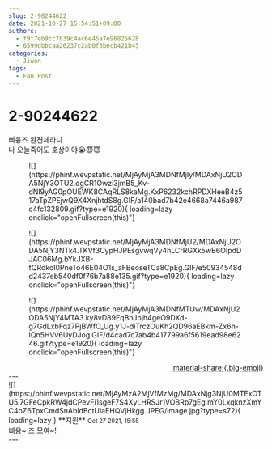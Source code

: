 ```yaml
---
slug: 2-90244622
date: 2021-10-27 15:54:51+09:00
authors:
  - f9f7eb9cc7b39c4ac6e45a7e96825628
  - 6599dbbcaa26237c2ab0f3becb421b45
categories:
  - Jiwon
tags:
  - Fan Post
---
```


# 2-90244622

<div class="post-container" markdown="1">
<div class="content-container md-sidebar__scrollwrap" markdown="1">

삐융즈 완젼체라니<br>나 오늘죽어도 호상이야😭😇😇
<figure markdown="1">
![](https://phinf.wevpstatic.net/MjAyMjA3MDNfMjIy/MDAxNjU2ODA5NjY3OTU2.ogCR1Owzi3jmB5_Kv-dNl9yAG0pOUEWK8CAqRLS8kaMg.KxP6232kchRPDXHeeB4z517aTpZPEjwQ9X4XnjhtdS8g.GIF/a140bad7b42e4668a7446a987c4fc132809.gif?type=e1920){ loading=lazy onclick="openFullscreen(this)"}
</figure>

<figure markdown="1">
![](https://phinf.wevpstatic.net/MjAyMjA3MDNfMjU2/MDAxNjU2ODA5NjY3NTk4.TKVf3CypHJPEsgvwqVy4hLCrRGXk5wB6OIpdDJAC06Mg.bYkJXB-fQRdkoI0PneTo46E04O1s_aFBeoseTCa8CpEg.GIF/e50934548dd2437eb540df0f76b7a88e135.gif?type=e1920){ loading=lazy onclick="openFullscreen(this)"}
</figure>

<figure markdown="1">
![](https://phinf.wevpstatic.net/MjAyMjA3MDNfMTUw/MDAxNjU2ODA5NjY4MTA3.ky8vD89EqBhJbjh4geO9DXd-g7GdLxbFqz7PjBWfO_Ug.y1J-diTrczOuKh2QD96aEBkm-Zx6h-IQn5HVv6UyDJog.GIF/d4cad7c7ab4b417799a6f5619ead98e6246.gif?type=e1920){ loading=lazy onclick="openFullscreen(this)"}
</figure>


</div>
</div>

<div style="text-align: right;" markdown="1">
<a href="https://weverse.io/fromis9/fanpost/2-90244622" style="text-align: right;">:material-share:{.big-emoji}</a>
</div>
---

<div class="comments-container md-sidebar__scrollwrap" markdown="1">
<div class="comment" markdown="1">
<div class='id-container' markdown="1">
![](https://phinf.wevpstatic.net/MjAyMzA2MjVfMzMg/MDAxNjg3NjU0MTExOTU5.7GFeCpkRW4jdCPevFi1sgeF7S4XyLHRSJr1VOBRp7gEg.mY0LxqknzXmYC4oZ6TpxCmdSnAbldBctUiaEHQVjHkgg.JPEG/image.jpg?type=s72){ loading=lazy }
**<span class="artist">지원</span>** <small>Oct 27 2021, 15:55</small><br>
</div>
<div class='comment-body' markdown="1">
삐융~ 즈 모여~!
</div>
</div>
</div>
---
